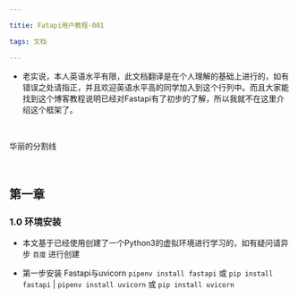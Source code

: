 ```yaml
---

titie: Fatapi用户教程-001

tags: 文档

---
```




* 老实说，本人英语水平有限，此文档翻译是在个人理解的基础上进行的，如有错误之处请指正，并且欢迎英语水平高的同学加入到这个行列中。而且大家能找到这个博客教程说明已经对Fastapi有了初步的了解，所以我就不在这里介绍这个框架了。



<br />

华丽的分割线

<br />



##  第一章

### 1.0 环境安装

* 本文基于已经使用创建了一个Python3的虚拟环境进行学习的，如有疑问请异步 `百度` 进行创建

* 第一步安装 Fastapi与uvicorn `pipenv install fastapi` 或 `pip install fastapi` | `pipenv install uvicorn` 或 `pip install uvicorn`